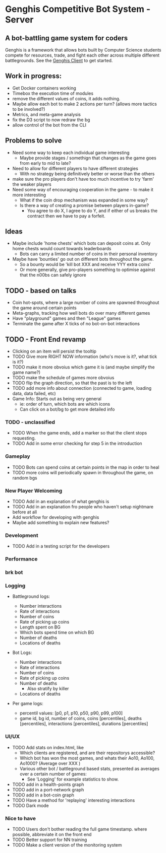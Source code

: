 # Genghis Competitive Bot System - Server
## A bot-battling game system for coders
Genghis is a framework that allows bots built by Computer Science 
students compete for resources, trade, and fight each other across 
multiple different battlegrounds. 
See the [Genghis Client](https://github.com/beyarkay/genghis_client) to get started.

## Work in progress:
* Get Docker containers working
* Timebox the execution time of modules
* remove the different values of coins, it adds nothing.
* Maybe allow each bot to make 2 actions per turn? (allows more tactics to be involved?)
* Metrics, and meta-game analysis
* fix the D3 script to now redraw the bg
* allow control of the bot from the CLI

## Problems to solve
* Need some way to keep each individual game interesting
    * Maybe provide stages / somethign that changes as the game goes from early to mid to late?
* Need to allow for different players to have different strategies
    * With no strategy being definitively better or worse than the others
* make sure the pro players don't have too much incentive to try 'farm' the weaker players
* Need some way of encouraging cooperation in the game - to make it more interesting
    * What if the coin drop mechanism was expanded in some way?
    * Is there a way of creating a promise between players in-game?
        * You agree to do X, I agree to do Y, and if either of us breaks the contract then we have to pay a forfeit.
## Ideas
* Maybe include 'home chests' which bots can deposit coins at. Only home chests would count towards leaderboards
    * Bots can carry a limited number of coins in their personal inventory
* Maybe have 'bounties' go out on different bots throughout the game.
    * So a bounty would be 'kill bot XXX and receive YYY extra coins'
    * Or more generally, give pro-players something to optimise against that the n00bs can safely ignore
  

## TODO - based on talks
* Coin hot-spots, where a large number of coins are spawned throughout the game around certain points
* Meta-graphs, tracking how well bots do over many different games
* Have "playground" games and then "League" games
* Terminate the game after X ticks of no bot-on-bot interactions

## TODO - Front End revamp
* Clicking on an item will persist the tooltip
* TODO Give more RIGHT NOW information (who's move is it?, what tick is it?)
* TODO make it more obvoius which game it is (and maybe simplify the game name?)
* TODO make the schedule of games more obvoius
* TODO flip the graph direction, so that the past is to the left
* TODO add more info about connection (connected to game, loading data, data failed, etc)
* Game Info: Starts out as being very general
    * ie: order of turn, which bots are which icons
    * Can click on a bot/bg to get more detailed info

### TODO - unclassified
* TODO When the game ends, add a marker so that the client stops requesting.
* TODO Add in some error checking for step 5 in the introduction

### Gameplay
* TODO Bots can spend coins at certain points in the map in order to heal
* TODO more coins will periodically spawn in throughout the game, on random bgs

### New Player Welcoming
* TODO Add in an explanation of what genghis is
* TODO Add in an explanation fro people who haven't setup nightmare before at all
* Add workflow for developing with genghis
* Maybe add something to explain new features?

### Development
* TODO Add in a testing script for the developers

### Performance

### brk bot

### Logging
* Battleground logs:
    * Number interactions
    * Rate of interactions
    * Number of coins
    * Rate of picking up coins
    * Length spent on BG
    * Which bots spend time on which BG
    * Number of deaths
    * Locations of deaths

* Bot Logs: 
    * Number interactions
    * Rate of interactions
    * Number of coins
    * Rate of picking up coins
    * Number of deaths
        * Also stratify by killer
    * Locations of deaths
* Per game logs:
    * percentil values: [p0, p1, p10, p50, p90, p99, p100]
    * game id, bg id, number of coins, coins [percentiles], deaths [percentiles], interactions [percentiles], durations [percentiles]

### UI/UX
* TODO Add stats on index.html, like
    * Which clients are registered, and are their repositorys accessible?
    * Which bot has won the most games, and whats their Ao10, Ao100, Ao1000? (Average over XXX )
    * Various other bot / battleground based stats, presented as averages over a certain number of games:
        * See 'Logging' for example statistics to show.
* TODO add in a health-points graph
* TODO add in a port-network graph
* TODO add in a bot-coin graph
* TODO Have a method for 'replaying' interesting interactions
* TODO Dark mode

### Nice to have
* TODO Users don't bother reading the full game timestamp. where possible, abbreviate it on the front end
* TODO Better support for NN training 
* TODO Make a client version of the monitoring system
